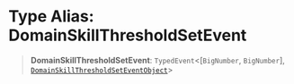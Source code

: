 # Type Alias: DomainSkillThresholdSetEvent

> **DomainSkillThresholdSetEvent**: `TypedEvent`\<\[`BigNumber`, `BigNumber`\], [`DomainSkillThresholdSetEventObject`](../interfaces/DomainSkillThresholdSetEventObject.md)\>
